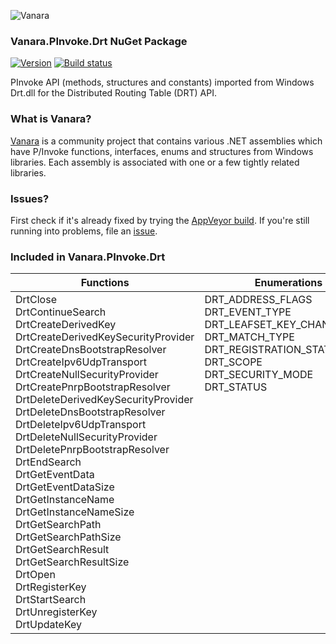 ﻿![Vanara](https://github.com/dahall/Vanara/raw/master/docs/icons/VanaraHeading.png)
### Vanara.PInvoke.Drt NuGet Package
[![Version](https://img.shields.io/nuget/v/Vanara.PInvoke.Drt?label=NuGet&style=flat-square)](https://github.com/dahall/Vanara/releases)
[![Build status](https://img.shields.io/appveyor/build/dahall/vanara?label=AppVeyor%20build&style=flat-square)](https://ci.appveyor.com/project/dahall/vanara)

PInvoke API (methods, structures and constants) imported from Windows Drt.dll for the Distributed Routing Table (DRT) API.

### What is Vanara?

[Vanara](https://github.com/dahall/Vanara) is a community project that contains various .NET assemblies which have P/Invoke functions, interfaces, enums and structures from Windows libraries. Each assembly is associated with one or a few tightly related libraries.

### Issues?

First check if it's already fixed by trying the [AppVeyor build](https://ci.appveyor.com/nuget/vanara-prerelease).
If you're still running into problems, file an [issue](https://github.com/dahall/Vanara/issues).

### Included in Vanara.PInvoke.Drt

Functions | Enumerations | Structures
--- | --- | ---
DrtClose<br>DrtContinueSearch<br>DrtCreateDerivedKey<br>DrtCreateDerivedKeySecurityProvider<br>DrtCreateDnsBootstrapResolver<br>DrtCreateIpv6UdpTransport<br>DrtCreateNullSecurityProvider<br>DrtCreatePnrpBootstrapResolver<br>DrtDeleteDerivedKeySecurityProvider<br>DrtDeleteDnsBootstrapResolver<br>DrtDeleteIpv6UdpTransport<br>DrtDeleteNullSecurityProvider<br>DrtDeletePnrpBootstrapResolver<br>DrtEndSearch<br>DrtGetEventData<br>DrtGetEventDataSize<br>DrtGetInstanceName<br>DrtGetInstanceNameSize<br>DrtGetSearchPath<br>DrtGetSearchPathSize<br>DrtGetSearchResult<br>DrtGetSearchResultSize<br>DrtOpen<br>DrtRegisterKey<br>DrtStartSearch<br>DrtUnregisterKey<br>DrtUpdateKey<br> | DRT_ADDRESS_FLAGS<br>DRT_EVENT_TYPE<br>DRT_LEAFSET_KEY_CHANGE_TYPE<br>DRT_MATCH_TYPE<br>DRT_REGISTRATION_STATE<br>DRT_SCOPE<br>DRT_SECURITY_MODE<br>DRT_STATUS<br><br><br><br><br><br><br><br><br><br><br><br><br><br><br><br><br><br><br><br> | DRT_ADDRESS<br>DRT_ADDRESS_LIST<br>DRT_BOOTSTRAP_PROVIDER<br>DRT_BOOTSTRAP_RESOLVE_CONTEXT<br>DRT_DATA<br>DRT_EVENT_DATA<br>DRT_REGISTRATION<br>DRT_SEARCH_INFO<br>DRT_SEARCH_RESULT<br>DRT_SECURITY_PROVIDER<br>DRT_SETTINGS<br>HDRT<br>HDRT_REGISTRATION_CONTEXT<br>HDRT_SEARCH_CONTEXT<br>HDRT_TRANSPORT<br>SafeDRT_DATA<br>UNION<br>LEAFSETKEYCHANGE<br>REGISTRATIONSTATECHANGE<br>STATUSCHANGE<br>BOOTSTRAPADDRESSES<br><br><br><br><br><br><br>
